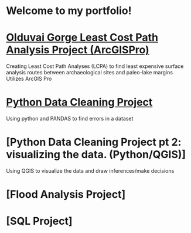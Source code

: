 # Welcome to my portfolio!

# [Olduvai Gorge Least Cost Path Analysis Project (ArcGISPro)](https://storymaps.arcgis.com/stories/0d602be104c6472cba91c9c759a70ce8)
Creating Least Cost Path Analyses (LCPA) to find least expensive surface analysis routes between archaeological sites and paleo-lake margins
Utilizes ArcGIS Pro

# [Python Data Cleaning Project](https://storymaps.arcgis.com/stories/144ccc8235f74a54a97433bca2251e47)
Using python and PANDAS to find errors in a dataset

# [Python Data Cleaning Project pt 2: visualizing the data. (Python/QGIS)]
Using QGIS to visualize the data and draw inferences/make decisions

# [Flood Analysis Project]

# [SQL Project]
